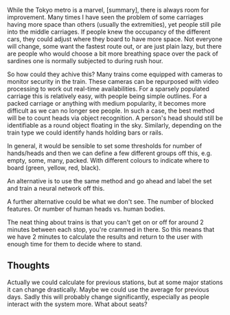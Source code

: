 While the Tokyo metro is a marvel, [summary], there is always room for improvement. Many times I have seen the problem of some carriages having more space than others (usually the extremities), yet people still pile into the middle carriages. If people knew the occupancy of the different cars, they could adjust where they board to have more space. Not everyone will change, some want the fastest route out, or are just plain lazy, but there are people who would choose a bit more breathing space over the pack of sardines one is normally subjected to during rush hour.

So how could they achive this? Many trains come equipped with cameras to monitor security in the train. These cameras can be repurposed with video processing to work out real-time availabilities. For a sparsely populated carriage this is relatively easy, with people being simple outlines. For a packed carriage or anything with medium popularity, it becomes more difficult as we can no longer see people. In such a case, the best method will be to count heads via object recognition. A person's head should still be identifiable as a round object floating in the sky. Similarly, depending on the train type we could identify hands holding bars or rails.

In general, it would be sensible to set some thresholds for number of hands/heads and then we can define a few different groups off this, e.g. empty, some, many, packed. With different colours to indicate where to board (green, yellow, red, black).

An alternative is to use the same method and go ahead and label the set and train a neural network off this.

A further alternative could be what we don't see. The number of blocked features. Or number of human heads vs. human bodies.


The neat thing about trains is that you can't get on or off for around 2 minutes between each stop, you're crammed in there. So this means that we have 2 minutes to calculate the results and return to the user with enough time for them to decide where to stand.

## Thoughts
Actually we could calculate for previous stations, but at some major stations it can change drastically. Maybe we could use the average for previous days. Sadly this will probably change significantly, especially as people interact with the system more.
What about seats?
